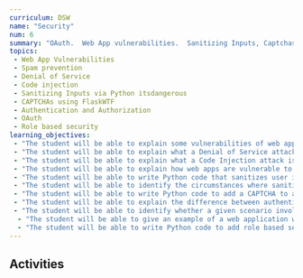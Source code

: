 ```yaml
---
curriculum: DSW
name: "Security"
num: 6
summary: "OAuth.  Web App vulnerabilities.  Sanitizing Inputs, Captchas"
topics:
 - Web App Vulnerabilities
 - Spam prevention
 - Denial of Service
 - Code injection
 - Sanitizing Inputs via Python itsdangerous
 - CAPTCHAs using FlaskWTF
 - Authentication and Authorization
 - OAuth
 - Role based security
learning_objectives:
 - "The student will be able to explain some vulnerabilities of web apps that allow users to update state but that are not secured"
 - "The student will be able to explain what a Denial of Service attack is"
 - "The student will be able to explain what a Code Injection attack is"
 - "The student will be able to explain how web apps are vulnerable to spam if not secured"
 - "The student will be able to write Python code that sanitizes user inputs when appropriate"
 - "The student will be able to identify the circumstances where sanitizing inputs is necessary, and why"
 - "The student will be able to write Python code to add a CAPTCHA to a web application using FlaskWTF"
 - "The student will be able to explain the difference between authentication and authorization"
 - "The student will be able to identify whether a given scenario involves authentication, authorization, neither or both, and explain their answer"
  - "The student will be able to give an example of a web application where role based security is appropriate"
  - "The student will be able to write Python code to add role based security to a simple Flask web application."
---
```



## Activities



